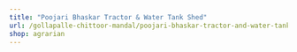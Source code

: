 ```yaml
---
title: "Poojari Bhaskar Tractor & Water Tank Shed"
url: /gollapalle-chittoor-mandal/poojari-bhaskar-tractor-and-water-tank-shed/
shop: agrarian
---
```

